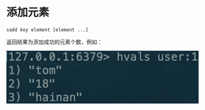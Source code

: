 # 添加元素

```text
sadd key element [element ...]
```

返回结果为添加成功的元素个数，例如：

![](../../.gitbook/assets/image%20%2845%29.png)

